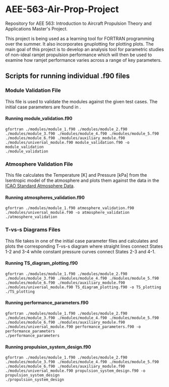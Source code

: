 # AEE-563-Air-Prop-Project
Repository for AEE 563: Introduction to Aircraft Propulsion Theory and Applications Master's Project.

This project is being used as a learning tool for FORTRAN programming over the summer. It also incorporates gnuplotting for plotting plots. The main goal of this project is to develop an analysis tool for parametric studies of non-ideal ramjet propulsion performance which will then be used to examine how ramjet performance varies across a range of key parameters.

## Scripts for running individual .f90 files

### Module Validation File
This file is used to validate the modules against the given test cases. The initial case parameters are found in []().

#### Running module_validation.f90
```
gfortran ./modules/module_1.f90 ./modules/module_2.f90 ./modules/module_3.f90 ./modules/module_4.f90 ./modules/module_5.f90 ./modules/module_6.f90 ./modules/auxiliary_module.f90 ./modules/universal_module.f90 module_validation.f90 -o module_validation
./module_validation
```

### Atmosphere Validation File
This file calculates the Temperature \[K\] and Pressure \[kPa\] from the Isentropic model of the atmosphere and plots them against the data in the [ICAO Standard Atmosphere Data](atmosphere_validation_files/ICAO_Standard_Atmosphere_English_units.csv).

#### Running atmospheres_validation.f90
```
gfortran ./modules/module_1.f90 atmosphere_validation.f90 ./modules/universal_module.f90 -o atmosphere_validation
./atmosphere_validation
```
### T-vs-s Diagrams Files
This file takes in one of the initial case parameter files and calculates and plots the corresponding T-vs-s diagram where straight lines connect States 1-2 and 3-4 while constant pressure curves connect States 2-3 and 4-1.

#### Running TS_diagram_plotting.f90
```
gfortran ./modules/module_1.f90 ./modules/module_2.f90 ./modules/module_3.f90 ./modules/module_4.f90 ./modules/module_5.f90 ./modules/module_6.f90 ./modules/auxiliary_module.f90 ./modules/universal_module.f90 TS_diagram_plotting.f90 -o TS_plotting
./TS_plotting
```

#### Running performance_parameters.f90
```
gfortran ./modules/module_1.f90 ./modules/module_2.f90 ./modules/module_3.f90 ./modules/module_4.f90 ./modules/module_5.f90 ./modules/module_6.f90 ./modules/auxiliary_module.f90 ./modules/universal_module.f90 performance_parameters.f90 -o performance_parameters
./performance_parameters
```

#### Running propulsion_system_design.f90
```
gfortran ./modules/module_1.f90 ./modules/module_2.f90 ./modules/module_3.f90 ./modules/module_4.f90 ./modules/module_5.f90 ./modules/module_6.f90 ./modules/auxiliary_module.f90 ./modules/universal_module.f90 propulsion_system_design.f90 -o propulsion_system_design
./propulsion_system_design
```

